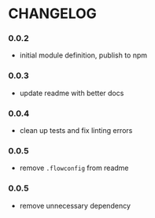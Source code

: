 # CHANGELOG

### 0.0.2
- initial module definition, publish to npm

### 0.0.3
- update readme with better docs

### 0.0.4
- clean up tests and fix linting errors

### 0.0.5
- remove `.flowconfig` from readme

### 0.0.5
- remove unnecessary dependency

